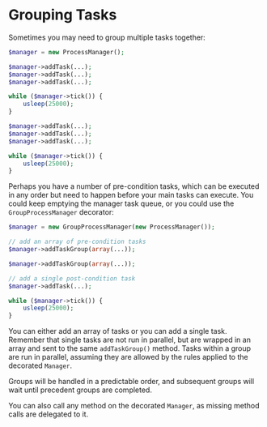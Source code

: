 # Grouping Tasks

Sometimes you may need to group multiple tasks together:

```php
$manager = new ProcessManager();

$manager->addTask(...);
$manager->addTask(...);
$manager->addTask(...);

while ($manager->tick()) {
    usleep(25000);
}

$manager->addTask(...);
$manager->addTask(...);
$manager->addTask(...);

while ($manager->tick()) {
    usleep(25000);
}
```

Perhaps you have a number of pre-condition tasks, which can be executed in any order but need to happen before your main tasks can execute. You could keep emptying the manager task queue, or you could use the `GroupProcessManager` decorator:

```php
$manager = new GroupProcessManager(new ProcessManager());

// add an array of pre-condition tasks
$manager->addTaskGroup(array(...));

$manager->addTaskGroup(array(...));

// add a single post-condition task
$manager->addTask(...);

while ($manager->tick()) {
    usleep(25000);
}
```

You can either add an array of tasks or you can add a single task. Remember that single tasks are not run in parallel, but are wrapped in an array and sent to the same `addTaskGroup()` method. Tasks within a group are run in parallel, assuming they are allowed by the rules applied to the decorated `Manager`.

Groups will be handled in a predictable order, and subsequent groups will wait until precedent groups are completed.

You can also call any method on the decorated `Manager`, as missing method calls are delegated to it.
